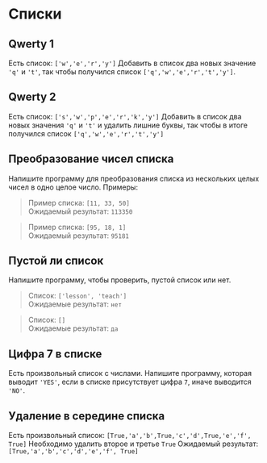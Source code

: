 # Списки

## Qwerty 1

Есть список: `['w','e','r','y']`
Добавить в список два новых значение `'q'` и `'t'`, так чтобы получился список `['q','w','e','r','t','y']`.

## Qwerty 2

Есть список: `['s','w','p','e','r','k','y']`
Добавить в список два новых значения `'q'` и `'t'` и удалить лишние буквы, так чтобы в итоге
получился список `['q','w','e','r','t','y']`

## Преобразование чисел списка

Напишите программу для преобразования списка из нескольких целых чисел в одно целое число. Примеры:

> Пример списка: `[11, 33, 50]`  
> Ожидаемый результат: `113350`

> Пример списка: `[95, 18, 1]`  
> Ожидаемый результат: `95181`

## Пустой ли список

Напишите программу, чтобы проверить, пустой список или нет.

> Список: `['lesson', 'teach']`  
> Ожидаемые результат: `нет`

> Список: `[]`  
> Ожидаемые результат: `да`

## Цифра 7 в списке

Есть произвольный список с числами.
Напишите программу, которая выводит `'YES'`, если в списке присутствует цифра `7`, иначе выводится `'NO'`.


## Удаление в середине списка

Есть произвольный список: `[True,'a','b',True,'c','d',True,'e','f', True]`
Необходимо удалить второе и третье `True`
Ожидаемый результат: `[True,'a','b','c','d','e','f', True]`